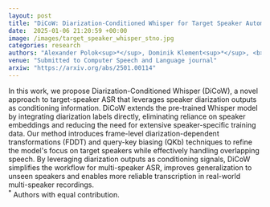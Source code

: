 ```yaml
---
layout: post
title: "DiCoW: Diarization-Conditioned Whisper for Target Speaker Automatic Speech Recognition"
date:  2025-01-06 21:20:59 +00:00
image: /images/target_speaker_whisper_stno.jpg
categories: research
authors: "Alexander Polok<sup>*</sup>, Dominik Klement<sup>*</sup>, <b>Martin Kocour<sup>*</sup></b>, Jiangyu Han, Federico Landini, Bolaji Yusuf, Matthew Wiesner, Sanjeev Khudanpur, Jan Černocký, Lukáš Burget"
venue: "Submitted to Computer Speech and Language journal"
arxiw: "https://arxiv.org/abs/2501.00114"
---
```

In this work, we propose Diarization-Conditioned Whisper (DiCoW), a novel approach to target-speaker ASR that leverages speaker diarization outputs as conditioning information. DiCoW extends the pre-trained Whisper model by integrating diarization labels directly, eliminating reliance on speaker embeddings and reducing the need for extensive speaker-specific training data.
Our method introduces frame-level diarization-dependent transformations (FDDT) and query-key biasing (QKb) techniques to refine the model's focus on target speakers while effectively handling overlapping speech. By leveraging diarization outputs as conditioning signals, DiCoW simplifies the workflow for multi-speaker ASR, improves generalization to unseen speakers and enables more reliable transcription in real-world multi-speaker recordings.
<br><sup>*</sup> Authors with equal contribution.